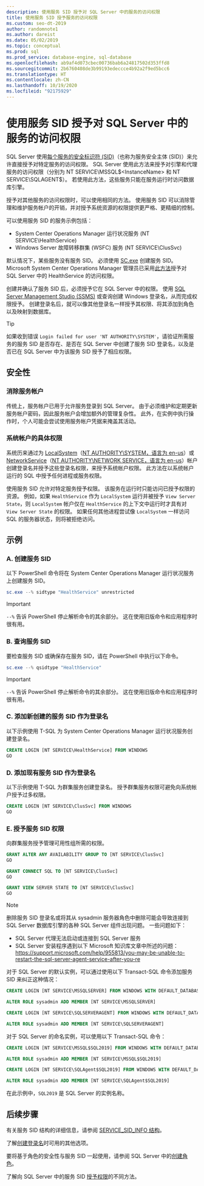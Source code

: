 ```yaml
---
description: 使用服务 SID 授予对 SQL Server 中的服务的访问权限
title: 使用服务 SID 授予服务的访问权限
ms.custom: seo-dt-2019
author: randomnote1
ms.author: dareist
ms.date: 05/02/2019
ms.topic: conceptual
ms.prod: sql
ms.prod_service: database-engine, sql-database
ms.openlocfilehash: ab9af4d073cbec00736bab6a24817502d353ffd8
ms.sourcegitcommit: 2b6760408de3b99193edeccce4b92a2f9ed5bcc6
ms.translationtype: HT
ms.contentlocale: zh-CN
ms.lasthandoff: 10/19/2020
ms.locfileid: "92175929"
---
```

# <a name="using-service-sids-to-grant-permissions-to-services-in-sql-server"></a>使用服务 SID 授予对 SQL Server 中的服务的访问权限

SQL Server 使用[每个服务的安全标识符 (SID)](https://support.microsoft.com/help/2620201/sql-server-uses-a-service-sid-to-provide-service-isolation)（也称为服务安全主体 (SID)）来允许直接授予对特定服务的访问权限。 SQL Server 使用此方法来授予对引擎和代理服务的访问权限（分别为 NT SERVICE\MSSQL$<InstanceName> 和 NT SERVICE\SQLAGENT$<InstanceName>）。 若使用此方法，这些服务只能在服务运行时访问数据库引擎。

授予对其他服务的访问权限时，可以使用相同的方法。 使用服务 SID 可以消除管理和维护服务帐户的开销，并对授予系统资源的权限提供更严格、更精细的控制。

可以使用服务 SID 的服务示例包括：

- System Center Operations Manager 运行状况服务 (NT SERVICE\HealthService)
- Windows Server 故障转移群集 (WSFC) 服务 (NT SERVICE\ClusSvc)

默认情况下，某些服务没有服务 SID。 必须使用 [SC.exe](/windows/desktop/services/configuring-a-service-using-sc) 创建服务 SID。 Microsoft System Center Operations Manager 管理员已采用[此方法](https://kevinholman.com/2016/08/25/sql-mp-run-as-accounts-no-longer-required/)授予对 SQL Server 中的 HealthService 的访问权限。

创建并确认了服务 SID 后，必须授予它在 SQL Server 中的权限。 使用 [SQL Server Management Studio (SSMS)](../../ssms/download-sql-server-management-studio-ssms.md) 或查询创建 Windows 登录名，从而完成权限授予。 创建登录名后，就可以像其他登录名一样授予其权限、将其添加到角色以及映射到数据库。

> [!TIP]
> 如果收到错误 `Login failed for user 'NT AUTHORITY\SYSTEM'`，请验证所需服务的服务 SID 是否存在、是否在 SQL Server 中创建了服务 SID 登录名，以及是否已在 SQL Server 中为该服务 SID 授予了相应权限。

## <a name="security"></a>安全性

### <a name="eliminate-service-accounts"></a>消除服务帐户

传统上，服务帐户已用于允许服务登录到 SQL Server。 由于必须维护和定期更新服务帐户密码，因此服务帐户会增加额外的管理复杂性。 此外，在实例中执行操作时，个人可能会尝试使用服务帐户凭据来掩盖其活动。

### <a name="granular-permissions-to-system-accounts"></a>系统帐户的具体权限

系统历来通过为 [LocalSystem](/windows/win32/services/localsystem-account)（[NT AUTHORITY\SYSTEM，语言为 en-us](../../database-engine/configure-windows/configure-windows-service-accounts-and-permissions.md#Localized_service_names)）或 [NetworkService](/windows/desktop/Services/networkservice-account)（[NT AUTHORITY\NETWORK SERVICE，语言为 en-us](../../database-engine/configure-windows/configure-windows-service-accounts-and-permissions.md#Localized_service_names)）帐户创建登录名并授予这些登录名权限，来授予系统帐户权限。 此方法在以系统帐户运行的 SQL 中授予任何进程或服务权限。

使用服务 SID 允许对特定服务授予权限。 该服务在运行时只能访问已授予权限的资源。 例如，如果 `HealthService` 作为 `LocalSystem` 运行并被授予 `View Server State`，则 `LocalSystem` 帐户仅在 `HealthService` 的上下文中运行时才具有对 `View Server State` 的权限。 如果任何其他进程尝试像 `LocalSystem` 一样访问 SQL 的服务器状态，则将被拒绝访问。

## <a name="examples"></a>示例

### <a name="a-create-a-service-sid"></a>A. 创建服务 SID

以下 PowerShell 命令将在 System Center Operations Manager 运行状况服务上创建服务 SID。

```PowerShell
sc.exe --% sidtype "HealthService" unrestricted
```

> [!IMPORTANT]
> `--%` 告诉 PowerShell 停止解析命令的其余部分。 这在使用旧版命令和应用程序时很有用。

### <a name="b-query-a-service-sid"></a>B. 查询服务 SID

要检查服务 SID 或确保存在服务 SID，请在 PowerShell 中执行以下命令。

```PowerShell
sc.exe --% qsidtype "HealthService"
```

> [!IMPORTANT]
> `--%` 告诉 PowerShell 停止解析命令的其余部分。 这在使用旧版命令和应用程序时很有用。

### <a name="c-add-a-newly-created-service-sid-as-a-login"></a>C. 添加新创建的服务 SID 作为登录名

以下示例使用 T-SQL 为 System Center Operations Manager 运行状况服务创建登录名。

```SQL
CREATE LOGIN [NT SERVICE\HealthService] FROM WINDOWS
GO
```

### <a name="d-add-an-existing-service-sid-as-a-login"></a>D. 添加现有服务 SID 作为登录名

以下示例使用 T-SQL 为群集服务创建登录名。 授予群集服务权限可避免向系统帐户授予过多权限。

```SQL
CREATE LOGIN [NT SERVICE\ClusSvc] FROM WINDOWS
GO
```

### <a name="e-grant-permissions-to-a-service-sid"></a>E. 授予服务 SID 权限

向群集服务授予管理可用性组所需的权限。

```SQL
GRANT ALTER ANY AVAILABILITY GROUP TO [NT SERVICE\ClusSvc]
GO

GRANT CONNECT SQL TO [NT SERVICE\ClusSvc]
GO

GRANT VIEW SERVER STATE TO [NT SERVICE\ClusSvc]
GO
```

  > [!NOTE]
  > 删除服务 SID 登录名或将其从 sysadmin 服务器角色中删除可能会导致连接到 SQL Server 数据库引擎的各种 SQL Server 组件出现问题。 一些问题如下：
  > - SQL Server 代理无法启动或连接到 SQL Server 服务
  > - SQL Server 安装程序遇到以下 Microsoft 知识库文章中所述的问题： https://support.microsoft.com/help/955813/you-may-be-unable-to-restart-the-sql-server-agent-service-after-you-re
  >
  > 对于 SQL Server 的默认实例，可以通过使用以下 Transact-SQL 命令添加服务 SID 来纠正这种情况：
  >
  > ```sql
  > CREATE LOGIN [NT SERVICE\MSSQLSERVER] FROM WINDOWS WITH DEFAULT_DATABASE=[master], DEFAULT_LANGUAGE=[us_english]
  > 
  > ALTER ROLE sysadmin ADD MEMBER [NT SERVICE\MSSQLSERVER]
  > 
  > CREATE LOGIN [NT SERVICE\SQLSERVERAGENT] FROM WINDOWS WITH DEFAULT_DATABASE=[master], DEFAULT_LANGUAGE=[us_english]
  > 
  > ALTER ROLE sysadmin ADD MEMBER [NT SERVICE\SQLSERVERAGENT]
  > ```
  > 对于 SQL Server 的命名实例，可以使用以下 Transact-SQL 命令：
  > ```sql
  > CREATE LOGIN [NT SERVICE\MSSQL$SQL2019] FROM WINDOWS WITH DEFAULT_DATABASE=[master], DEFAULT_LANGUAGE=[us_english]
  > 
  > ALTER ROLE sysadmin ADD MEMBER [NT SERVICE\MSSQL$SQL2019]
  > 
  > CREATE LOGIN [NT SERVICE\SQLAgent$SQL2019] FROM WINDOWS WITH DEFAULT_DATABASE=[master], DEFAULT_LANGUAGE=[us_english]
  > 
  > ALTER ROLE sysadmin ADD MEMBER [NT SERVICE\SQLAgent$SQL2019]
  > 
  > ```
  > 在此示例中，`SQL2019` 是 SQL Server 的实例名称。

## <a name="next-steps"></a>后续步骤

有关服务 SID 结构的详细信息，请参阅 [SERVICE_SID_INFO 结构](/windows/win32/api/winsvc/ns-winsvc-service_sid_info)。

了解[创建登录名](../../t-sql/statements/create-login-transact-sql.md)时可用的其他选项。

要将基于角色的安全性与服务 SID 一起使用，请参阅 SQL Server 中的[创建角色](../../t-sql/statements/create-role-transact-sql.md)。

了解向 SQL Server 中的服务 SID [授予权限](../../t-sql/statements/grant-transact-sql.md)的不同方法。
